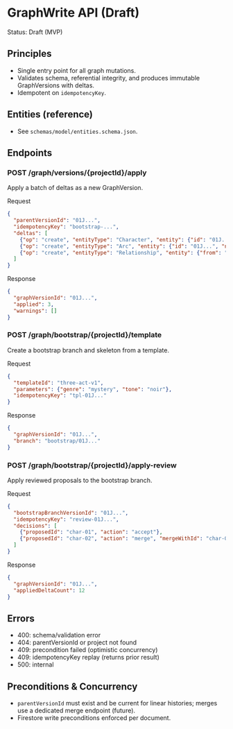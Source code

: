 # GraphWrite API (Draft)

Status: Draft (MVP)

## Principles
- Single entry point for all graph mutations.
- Validates schema, referential integrity, and produces immutable GraphVersions with deltas.
- Idempotent on `idempotencyKey`.

## Entities (reference)
- See `schemas/model/entities.schema.json`.

## Endpoints

### POST /graph/versions/{projectId}/apply
Apply a batch of deltas as a new GraphVersion.

Request
```json
{
  "parentVersionId": "01J...",
  "idempotencyKey": "bootstrap-...",
  "deltas": [
    {"op": "create", "entityType": "Character", "entity": {"id": "01J...", "name": "Protagonist"}},
    {"op": "create", "entityType": "Arc", "entity": {"id": "01J...", "name": "Main Plot"}},
    {"op": "create", "entityType": "Relationship", "entity": {"from": "scene-1", "to": "arc-1", "type": "advances"}}
  ]
}
```

Response
```json
{
  "graphVersionId": "01J...",
  "applied": 3,
  "warnings": []
}
```

### POST /graph/bootstrap/{projectId}/template
Create a bootstrap branch and skeleton from a template.

Request
```json
{
  "templateId": "three-act-v1",
  "parameters": {"genre": "mystery", "tone": "noir"},
  "idempotencyKey": "tpl-01J..."
}
```

Response
```json
{
  "graphVersionId": "01J...",
  "branch": "bootstrap/01J..."
}
```

### POST /graph/bootstrap/{projectId}/apply-review
Apply reviewed proposals to the bootstrap branch.

Request
```json
{
  "bootstrapBranchVersionId": "01J...",
  "idempotencyKey": "review-01J...",
  "decisions": [
    {"proposedId": "char-01", "action": "accept"},
    {"proposedId": "char-02", "action": "merge", "mergeWithId": "char-01"}
  ]
}
```

Response
```json
{
  "graphVersionId": "01J...",
  "appliedDeltaCount": 12
}
```

## Errors
- 400: schema/validation error
- 404: parentVersionId or project not found
- 409: precondition failed (optimistic concurrency)
- 409: idempotencyKey replay (returns prior result)
- 500: internal

## Preconditions & Concurrency
- `parentVersionId` must exist and be current for linear histories; merges use a dedicated merge endpoint (future).
- Firestore write preconditions enforced per document.

